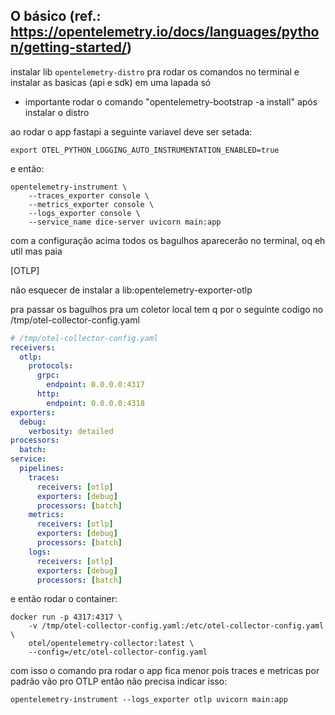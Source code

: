 ## O básico (ref.: https://opentelemetry.io/docs/languages/python/getting-started/)
instalar lib `opentelemetry-distro` pra rodar os comandos no terminal e instalar as basicas (api e sdk) em uma lapada só

- importante rodar o comando "opentelemetry-bootstrap -a install" após instalar o distro

ao rodar o app fastapi a seguinte variavel deve ser setada:

```export OTEL_PYTHON_LOGGING_AUTO_INSTRUMENTATION_ENABLED=true```

e então:
```shell
opentelemetry-instrument \
    --traces_exporter console \
    --metrics_exporter console \
    --logs_exporter console \
    --service_name dice-server uvicorn main:app
```
com a configuração acima todos os bagulhos aparecerão no terminal, oq eh util mas paia

[OTLP]

não esquecer de instalar a lib:opentelemetry-exporter-otlp

pra passar os bagulhos pra um coletor local tem q por o seguinte codigo no /tmp/otel-collector-config.yaml

```yaml
# /tmp/otel-collector-config.yaml
receivers:
  otlp:
    protocols:
      grpc:
        endpoint: 0.0.0.0:4317
      http:
        endpoint: 0.0.0.0:4318
exporters:
  debug:
    verbosity: detailed
processors:
  batch:
service:
  pipelines:
    traces:
      receivers: [otlp]
      exporters: [debug]
      processors: [batch]
    metrics:
      receivers: [otlp]
      exporters: [debug]
      processors: [batch]
    logs:
      receivers: [otlp]
      exporters: [debug]
      processors: [batch]
```

e então rodar o container:

```shell
docker run -p 4317:4317 \
    -v /tmp/otel-collector-config.yaml:/etc/otel-collector-config.yaml \
    otel/opentelemetry-collector:latest \
    --config=/etc/otel-collector-config.yaml
```

com isso o comando pra rodar o app fica menor pois traces e metricas por padrão vão pro OTLP então não precisa indicar isso:

`opentelemetry-instrument --logs_exporter otlp uvicorn main:app`
